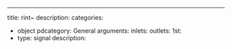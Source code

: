 ---
title: rint~
description:
categories:
 - object
pdcategory: General
arguments:
inlets:
outlets:
  1st:
  - type: signal
    description:
